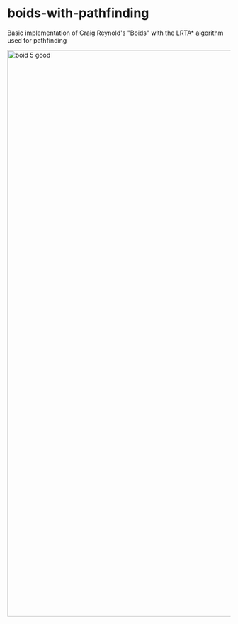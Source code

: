 # boids-with-pathfinding
Basic implementation of Craig Reynold's "Boids" with the LRTA* algorithm used for pathfinding

<img width="1275" alt="boid 5 good" src="https://github.com/user-attachments/assets/9b8218c0-3033-42f5-816c-77615812e994" />
